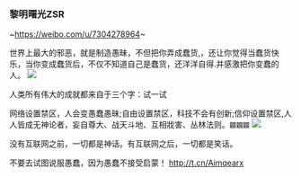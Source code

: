 ### 黎明曙光ZSR
~https://weibo.com/u/7304278964~

世界上最大的邪恶，就是制造愚昧，不但把你弄成蠢货,，还让你觉得当蠢货快乐，当你变成蠢货后，不仅不知道自己是蠢货，还洋洋自得.并感激把你变蠢的人。
![](https://wx1.sinaimg.cn/mw1024/007Yk0D2ly1g8ndhmagqij30m80fsdgy.jpg)

人类所有伟大的成就都来自于三个字：试一试

网络设置禁区，人会变愚蠢愚昧;自由设置禁区，科技不会有创新;信仰设置禁区,人人皆成无神论者，妄自尊大、战天斗地、互相戕害、丛林法则。`龖龖龖`
![](https://wx1.sinaimg.cn/mw1024/007Yk0D2ly1g8m982bbphj30rg0sy76i.jpg)

没有互联网之前，一切都是神话。有互联网之后，一切都是笑话。

不要去试图说服愚蠢，因为愚蠢不接受启蒙！
http://t.cn/Aimqearx
